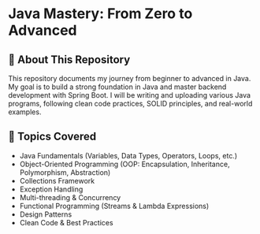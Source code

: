 # Java Mastery: From Zero to Advanced

## 🚀 About This Repository
This repository documents my journey from beginner to advanced in Java. My goal is to build a strong foundation in Java and master backend development with Spring Boot. I will be writing and uploading various Java programs, following clean code practices, SOLID principles, and real-world examples.

## 📌 Topics Covered
- Java Fundamentals (Variables, Data Types, Operators, Loops, etc.)
- Object-Oriented Programming (OOP: Encapsulation, Inheritance, Polymorphism, Abstraction)
- Collections Framework
- Exception Handling
- Multi-threading & Concurrency
- Functional Programming (Streams & Lambda Expressions)
- Design Patterns
- Clean Code & Best Practices


